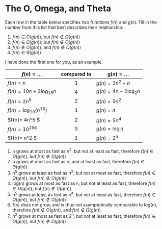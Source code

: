# The O, Omega, and Theta

Each row in the table below specifies two functions $f(n)$ and $g(n)$.
Fill in the *number* from this list that best describes their relationship:

1. $f(n)\in O(g(n))$, but $f(n)\not \in \Omega(g(n))$
1. $f(n)\in \Omega(g(n))$, but $f(n)\not \in O(g(n))$
1. $f(n)\not\in O(g(n))$, and $f(n)\not \in \Omega(g(n))$
1. $f(n)\in \Theta (g(n))$

I have done the first one for you, as an example.

| $f(n)=\ldots$              | compared to | $g(n)=\ldots$          |
|----------------------------|:-----------:|------------------------|
| $f(n)=n$                   | 1           | $g(n)=2n^2 + n$        |
| $f(n)= 10n + 3\log_{15} n$ | 4            | $g(n)= 4n - 2\log_2 n$ |
| $f(n) = 2n^5$              | 2            | $g(n) = 5n^2$          |
| $f(n)=\log_{10} \left(n^{10}\right)$ | 1 | $g(n)=n$ |
| $f(n)= 4n^5 $ | 2 | $g(n)= 5n^4$ |
| $f(n) = 10^{256}$ | 3 | $g(n) = \log n$ |
| $f(n)= n^2 $ | 1 | $g(n)= 2^n$ |

1) n grows at most as fast as n<sup>2</sup>, but not at least as fast, therefore $f(n)\in O(g(n))$, but $f(n)\not \in \Omega(g(n))$
2) n grows at most as fast as n, and at least as fast, therefore $f(n)\in \Theta (g(n))$
3) n<sup>5</sup> grows at least as fast as n<sup>2</sup>, but not at most as fast, therefore $f(n)\in \Omega(g(n))$, but $f(n)\not \in O(g(n))$
4) log(n) grows at most as fast as n, but not at least as fast, therefore $f(n)\in O(g(n))$, but $f(n)\not \in \Omega(g(n))$
5) n<sup>5</sup> grows at least as fast as n<sup>4</sup>, but not at most as fast, therefore $f(n)\in \Omega(g(n))$, but $f(n)\not \in O(g(n))$
6) f(n) does not grow, and is thus not asymptotically comparable to log(n), therefore $f(n)\not\in O(g(n))$, and $f(n)\not \in \Omega(g(n))$
7) n<sup>2</sup> grows at most as fast as 2<sup>n</sup>, but not at least as fast, therefore $f(n)\in O(g(n))$, but $f(n)\not \in \Omega(g(n))$
